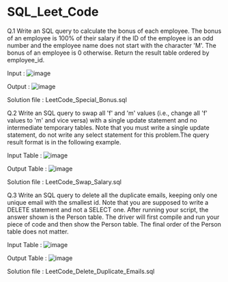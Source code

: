 # SQL_Leet_Code

Q.1 Write an SQL query to calculate the bonus of each employee. The bonus of an employee is 100% of their salary if the ID of the employee is an odd number 
and the employee name does not start with the character 'M'. The bonus of an employee is 0 otherwise. Return the result table ordered by employee_id.

Input : ![image](https://user-images.githubusercontent.com/72154374/216803307-cf11ffea-7101-40c7-ae71-2985929017a8.png)

Output : ![image](https://user-images.githubusercontent.com/72154374/216803326-dbad9e5a-df7a-419f-b1da-849ec738823e.png)

Solution file : LeetCode_Special_Bonus.sql

Q.2 Write an SQL query to swap all 'f' and 'm' values (i.e., change all 'f' values to 'm' and vice versa) with a single update statement and no intermediate temporary tables. Note that you must write a single update statement, do not write any select statement for this problem.The query result format is in the following example.

Input Table : ![image](https://user-images.githubusercontent.com/72154374/216805574-4e9b6ec1-3229-40a1-b191-d778c7812917.png)

Output Table : ![image](https://user-images.githubusercontent.com/72154374/216805592-443aa39f-6112-45b5-96cd-997de6536cd2.png)

Solution file : LeetCode_Swap_Salary.sql

Q.3 Write an SQL query to delete all the duplicate emails, keeping only one unique email with the smallest id. Note that you are supposed to write a
DELETE statement and not a SELECT one. After running your script, the answer shown is the Person table. The driver will first compile and run your piece of code 
and then show the Person table. The final order of the Person table does not matter.

Input Table : ![image](https://user-images.githubusercontent.com/72154374/216886668-faa99194-d9a6-437d-988d-5131c7859278.png)

Output Table : ![image](https://user-images.githubusercontent.com/72154374/216886736-332669d1-b19c-4ffe-acc7-1e2684618558.png)

Solution file : LeetCode_Delete_Duplicate_Emails.sql
